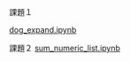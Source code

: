課題１

[dog_expand.ipynb](https://colab.research.google.com/drive/1VEHxQFa6l-3LyDK2GX505w4cO2xbuR0u?usp=sharing)

課題２
[sum_numeric_list.ipynb](https://colab.research.google.com/drive/18gha-grvzJdsydidT6OvK-hNErgdiXn8?usp=sharing)
